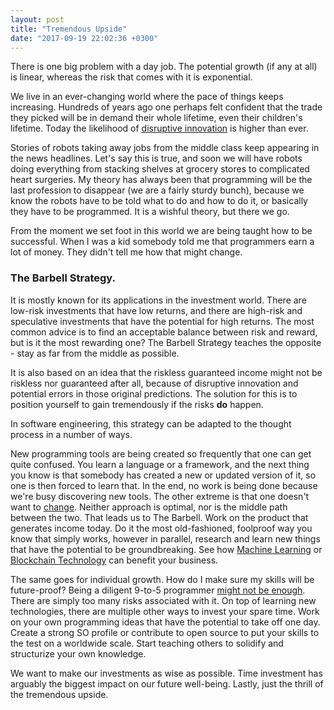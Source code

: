 ```yaml
---
layout: post
title: "Tremendous Upside"
date: "2017-09-19 22:02:36 +0300"
---
```


There is one big problem with a day job. The potential growth (if any at all) is linear, whereas the risk that comes with it is exponential.

We live in an ever-changing world where the pace of things keeps increasing. Hundreds of years ago one perhaps felt confident that the trade they picked will be in demand their whole lifetime, even their children's lifetime. Today the likelihood of [disruptive innovation](https://en.wikipedia.org/wiki/Disruptive_innovation) is higher than ever.

Stories of robots taking away jobs from the middle class keep appearing in the news headlines. Let's say this is true, and soon we will have robots doing everything from stacking shelves at grocery stores to complicated heart surgeries. My theory has always been that programming will be the last profession to disappear (we are a fairly sturdy bunch), because we know the robots have to be told what to do and how to do it, or basically they have to be programmed. It is a wishful theory, but there we go.

From the moment we set foot in this world we are being taught how to be successful. When I was a kid somebody told me that programmers earn a lot of money. They didn't tell me how that might change.

### The Barbell Strategy.

It is mostly known for its applications in the investment world. There are low-risk investments that have low returns, and there are high-risk and speculative investments that have the potential for high returns. The most common advice is to find an acceptable balance between risk and reward, but is it the most rewarding one? The Barbell Strategy teaches the opposite - stay as far from the middle as possible.

It is also based on an idea that the riskless guaranteed income might not be riskless nor guaranteed after all, because of disruptive innovation and potential errors in those original predictions. The solution for this is to position yourself to gain tremendously if the risks **do** happen.

In software engineering, this strategy can be adapted to the thought process in a number of ways.

New programming tools are being created so frequently that one can get quite confused. You learn a language or a framework, and the next thing you know is that somebody has created a new or updated version of it, so one is then forced to learn that. In the end, no work is being done because we're busy discovering new tools. The other extreme is that one doesn't want to [change](https://devops.com/wp-content/uploads/2014/09/cobol.jpg). Neither approach is optimal, nor is the middle path between the two. That leads us to The Barbell. Work on the product that generates income today. Do it the most old-fashioned, foolproof way you know that simply works, however in parallel, research and learn new things that have the potential to be groundbreaking. See how [Machine Learning](https://www.coursera.org/learn/machine-learning) or [Blockchain Technology](https://www.coursera.org/learn/cryptocurrency) can benefit your business.

The same goes for individual growth. How do I make sure my skills will be future-proof? Being a diligent 9-to-5 programmer [might not be enough](https://softwareengineering.stackexchange.com/questions/48698/i-dont-program-in-my-spare-time-does-that-make-me-a-bad-developer). There are simply too many risks associated with it. On top of learning new technologies, there are multiple other ways to invest your spare time. Work on your own programming ideas that have the potential to take off one day. Create a strong SO profile or contribute to open source to put your skills to the test on a worldwide scale. Start teaching others to solidify and structurize your own knowledge.

We want to make our investments as wise as possible. Time investment has arguably the biggest impact on our future well-being. Lastly, just the thrill of the tremendous upside.
